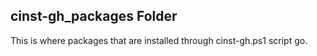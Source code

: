 ## cinst-gh_packages Folder

This is where packages that are installed through cinst-gh.ps1 script go.
